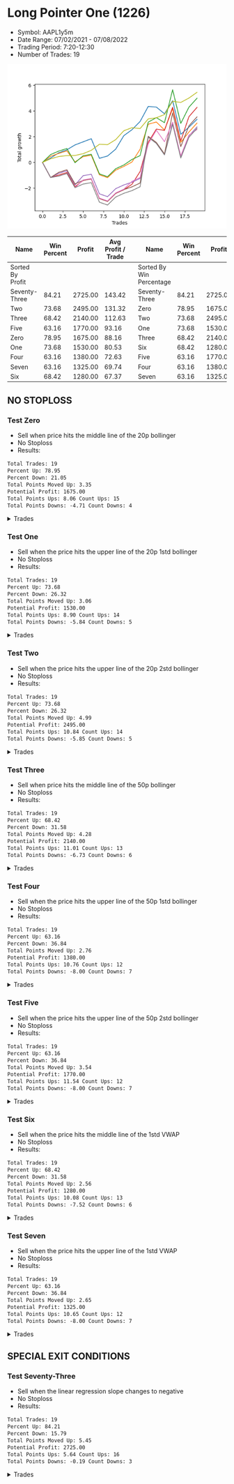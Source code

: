 # Long Pointer One (1226) 
- Symbol: AAPL1y5m
- Date Range: 07/02/2021 - 07/08/2022
- Trading Period: 7:20-12:30
- Number of Trades: 19

![Plot](LongPointerOne(1226)AAPL1y5m.png)

| Name | Win Percent | Profit | Avg Profit / Trade |     | Name | Win Percent | Profit | Avg Profit / Trade |
| ---- | ----------- | ------ | ------------------ | --- | ---- | ----------- | ------ | ------------------ |
| Sorted By <br> Profit | | | | | Sorted By <br> Win Percentage ||||
| Seventy-Three | 84.21 | 2725.00 | 143.42 |     | Seventy-Three | 84.21 | 2725.00 | 143.42 |
| Two | 73.68 | 2495.00 | 131.32 |     | Zero | 78.95 | 1675.00 | 88.16 |
| Three | 68.42 | 2140.00 | 112.63 |     | Two | 73.68 | 2495.00 | 131.32 |
| Five | 63.16 | 1770.00 | 93.16 |     | One | 73.68 | 1530.00 | 80.53 |
| Zero | 78.95 | 1675.00 | 88.16 |     | Three | 68.42 | 2140.00 | 112.63 |
| One | 73.68 | 1530.00 | 80.53 |     | Six | 68.42 | 1280.00 | 67.37 |
| Four | 63.16 | 1380.00 | 72.63 |     | Five | 63.16 | 1770.00 | 93.16 |
| Seven | 63.16 | 1325.00 | 69.74 |     | Four | 63.16 | 1380.00 | 72.63 |
| Six | 68.42 | 1280.00 | 67.37 |     | Seven | 63.16 | 1325.00 | 69.74 |

## NO STOPLOSS

### Test Zero
* Sell when price hits the middle line of the 20p bollinger
* No Stoploss
* Results:
```
Total Trades: 19
Percent Up: 78.95
Percent Down: 21.05
Total Points Moved Up: 3.35
Potential Profit: 1675.00
Total Points Ups: 8.06 Count Ups: 15
Total Points Downs: -4.71 Count Downs: 4
```

<details><summary>Trades</summary>

<code>In: 2021-07-16 08:50:00		Out: 2021-07-16 09:46:00		Total Position Time: 56:00		Total Move Up: 0.34		Total to Date: 0.34</code> <br />
<code>In: 2021-08-24 08:35:00		Out: 2021-08-24 09:11:45		Total Position Time: 36:45		Total Move Up: 0.41		Total to Date: 0.75</code> <br />
<code>In: 2021-08-26 12:15:00		Out: 2021-08-26 12:35:40		Total Position Time: 20:40		Total Move Up: 0.23		Total to Date: 0.98</code> <br />
<code>In: 2021-09-14 10:15:00		Out: 2021-09-14 10:52:50		Total Position Time: 37:50		Total Move Up: 0.38		Total to Date: 1.36</code> <br />
<code>In: 2021-10-08 10:30:00		Out: 2021-10-08 10:56:10		Total Position Time: 26:10		Total Move Up: 0.24		Total to Date: 1.60</code> <br />
<code>In: 2021-11-10 11:45:00		Out: 2021-11-10 12:32:35		Total Position Time: 47:35		Total Move Up: 0.24		Total to Date: 1.84</code> <br />
<code>In: 2021-12-01 11:25:00		Out: 2021-12-01 12:50:00		Total Position Time: 85:00		Total Move Up: -1.52		Total to Date: 0.32</code> <br />
<code>In: 2021-12-06 11:50:00		Out: 2021-12-06 12:20:00		Total Position Time: 30:00		Total Move Up: 0.18		Total to Date: 0.50</code> <br />
<code>In: 2021-12-07 11:40:00		Out: 2021-12-07 12:05:20		Total Position Time: 25:20		Total Move Up: 0.53		Total to Date: 1.03</code> <br />
<code>In: 2022-01-05 12:10:00		Out: 2022-01-05 12:38:35		Total Position Time: 28:35		Total Move Up: 1.05		Total to Date: 2.08</code> <br />
<code>In: 2022-01-12 11:10:00		Out: 2022-01-12 11:28:00		Total Position Time: 18:00		Total Move Up: 0.46		Total to Date: 2.54</code> <br />
<code>In: 2022-01-21 12:15:00		Out: 2022-01-21 12:40:25		Total Position Time: 25:25		Total Move Up: 0.64		Total to Date: 3.18</code> <br />
<code>In: 2022-01-24 09:30:00		Out: 2022-01-24 09:47:25		Total Position Time: 17:25		Total Move Up: 1.17		Total to Date: 4.35</code> <br />
<code>In: 2022-03-11 08:45:00		Out: 2022-03-11 09:51:55		Total Position Time: 66:55		Total Move Up: -0.05		Total to Date: 4.30</code> <br />
<code>In: 2022-03-14 09:15:00		Out: 2022-03-14 10:52:55		Total Position Time: 97:55		Total Move Up: -0.52		Total to Date: 3.78</code> <br />
<code>In: 2022-03-16 11:40:00		Out: 2022-03-16 11:46:10		Total Position Time: 06:10		Total Move Up: 1.02		Total to Date: 4.80</code> <br />
<code>In: 2022-04-21 10:25:00		Out: 2022-04-21 12:50:00		Total Position Time: 145:00		Total Move Up: -2.62		Total to Date: 2.18</code> <br />
<code>In: 2022-05-12 11:15:00		Out: 2022-05-12 12:00:50		Total Position Time: 45:50		Total Move Up: 0.56		Total to Date: 2.74</code> <br />
<code>In: 2022-06-17 12:20:00		Out: 2022-06-17 12:26:45		Total Position Time: 06:45		Total Move Up: 0.61		Total to Date: 3.35</code> <br />


</details>

### Test One
* Sell when the price hits the upper line of the 20p 1std bollinger
* No Stoploss
* Results:
```
Total Trades: 19
Percent Up: 73.68
Percent Down: 26.32
Total Points Moved Up: 3.06
Potential Profit: 1530.00
Total Points Ups: 8.90 Count Ups: 14
Total Points Downs: -5.84 Count Downs: 5
```

<details><summary>Trades</summary>

<code>In: 2021-07-16 08:50:00		Out: 2021-07-16 09:55:45		Total Position Time: 65:45		Total Move Up: 0.48		Total to Date: 0.48</code> <br />
<code>In: 2021-08-24 08:35:00		Out: 2021-08-24 10:54:20		Total Position Time: 139:20		Total Move Up: 0.22		Total to Date: 0.70</code> <br />
<code>In: 2021-08-26 12:15:00		Out: 2021-08-26 12:50:00		Total Position Time: 35:00		Total Move Up: 0.20		Total to Date: 0.90</code> <br />
<code>In: 2021-09-14 10:15:00		Out: 2021-09-14 12:45:30		Total Position Time: 150:30		Total Move Up: -0.86		Total to Date: 0.04</code> <br />
<code>In: 2021-10-08 10:30:00		Out: 2021-10-08 11:18:15		Total Position Time: 48:15		Total Move Up: 0.41		Total to Date: 0.45</code> <br />
<code>In: 2021-11-10 11:45:00		Out: 2021-11-10 12:50:00		Total Position Time: 65:00		Total Move Up: 0.11		Total to Date: 0.56</code> <br />
<code>In: 2021-12-01 11:25:00		Out: 2021-12-01 12:50:00		Total Position Time: 85:00		Total Move Up: -1.52		Total to Date: -0.96</code> <br />
<code>In: 2021-12-06 11:50:00		Out: 2021-12-06 12:50:00		Total Position Time: 60:00		Total Move Up: -0.22		Total to Date: -1.18</code> <br />
<code>In: 2021-12-07 11:40:00		Out: 2021-12-07 12:30:50		Total Position Time: 50:50		Total Move Up: 0.58		Total to Date: -0.60</code> <br />
<code>In: 2022-01-05 12:10:00		Out: 2022-01-05 12:50:00		Total Position Time: 40:00		Total Move Up: 0.29		Total to Date: -0.31</code> <br />
<code>In: 2022-01-12 11:10:00		Out: 2022-01-12 12:44:20		Total Position Time: 94:20		Total Move Up: 0.34		Total to Date: 0.03</code> <br />
<code>In: 2022-01-21 12:15:00		Out: 2022-01-21 12:43:40		Total Position Time: 28:40		Total Move Up: 0.99		Total to Date: 1.02</code> <br />
<code>In: 2022-01-24 09:30:00		Out: 2022-01-24 10:07:55		Total Position Time: 37:55		Total Move Up: 1.95		Total to Date: 2.97</code> <br />
<code>In: 2022-03-11 08:45:00		Out: 2022-03-11 10:02:25		Total Position Time: 77:25		Total Move Up: 0.17		Total to Date: 3.14</code> <br />
<code>In: 2022-03-14 09:15:00		Out: 2022-03-14 11:34:50		Total Position Time: 139:50		Total Move Up: -0.62		Total to Date: 2.52</code> <br />
<code>In: 2022-03-16 11:40:00		Out: 2022-03-16 11:55:40		Total Position Time: 15:40		Total Move Up: 1.66		Total to Date: 4.18</code> <br />
<code>In: 2022-04-21 10:25:00		Out: 2022-04-21 12:50:00		Total Position Time: 145:00		Total Move Up: -2.62		Total to Date: 1.56</code> <br />
<code>In: 2022-05-12 11:15:00		Out: 2022-05-12 12:18:20		Total Position Time: 63:20		Total Move Up: 0.80		Total to Date: 2.36</code> <br />
<code>In: 2022-06-17 12:20:00		Out: 2022-06-17 12:50:00		Total Position Time: 30:00		Total Move Up: 0.70		Total to Date: 3.06</code> <br />


</details>

### Test Two
* Sell when the price hits the upper line of the 20p 2std bollinger
* No Stoploss
* Results:
```
Total Trades: 19
Percent Up: 73.68
Percent Down: 26.32
Total Points Moved Up: 4.99
Potential Profit: 2495.00
Total Points Ups: 10.84 Count Ups: 14
Total Points Downs: -5.85 Count Downs: 5
```

<details><summary>Trades</summary>

<code>In: 2021-07-16 08:50:00		Out: 2021-07-16 10:02:55		Total Position Time: 72:55		Total Move Up: 0.61		Total to Date: 0.61</code> <br />
<code>In: 2021-08-24 08:35:00		Out: 2021-08-24 10:55:05		Total Position Time: 140:05		Total Move Up: 0.27		Total to Date: 0.88</code> <br />
<code>In: 2021-08-26 12:15:00		Out: 2021-08-26 12:50:00		Total Position Time: 35:00		Total Move Up: 0.20		Total to Date: 1.08</code> <br />
<code>In: 2021-09-14 10:15:00		Out: 2021-09-14 12:50:00		Total Position Time: 155:00		Total Move Up: -1.10		Total to Date: -0.02</code> <br />
<code>In: 2021-10-08 10:30:00		Out: 2021-10-08 11:25:25		Total Position Time: 55:25		Total Move Up: 0.54		Total to Date: 0.52</code> <br />
<code>In: 2021-11-10 11:45:00		Out: 2021-11-10 12:50:00		Total Position Time: 65:00		Total Move Up: 0.11		Total to Date: 0.63</code> <br />
<code>In: 2021-12-01 11:25:00		Out: 2021-12-01 12:50:00		Total Position Time: 85:00		Total Move Up: -1.52		Total to Date: -0.89</code> <br />
<code>In: 2021-12-06 11:50:00		Out: 2021-12-06 12:50:00		Total Position Time: 60:00		Total Move Up: -0.22		Total to Date: -1.11</code> <br />
<code>In: 2021-12-07 11:40:00		Out: 2021-12-07 12:50:00		Total Position Time: 70:00		Total Move Up: 0.62		Total to Date: -0.49</code> <br />
<code>In: 2022-01-05 12:10:00		Out: 2022-01-05 12:50:00		Total Position Time: 40:00		Total Move Up: 0.29		Total to Date: -0.20</code> <br />
<code>In: 2022-01-12 11:10:00		Out: 2022-01-12 12:45:20		Total Position Time: 95:20		Total Move Up: 0.43		Total to Date: 0.23</code> <br />
<code>In: 2022-01-21 12:15:00		Out: 2022-01-21 12:50:00		Total Position Time: 35:00		Total Move Up: 0.30		Total to Date: 0.53</code> <br />
<code>In: 2022-01-24 09:30:00		Out: 2022-01-24 10:17:25		Total Position Time: 47:25		Total Move Up: 2.60		Total to Date: 3.13</code> <br />
<code>In: 2022-03-11 08:45:00		Out: 2022-03-11 10:05:40		Total Position Time: 80:40		Total Move Up: 0.35		Total to Date: 3.48</code> <br />
<code>In: 2022-03-14 09:15:00		Out: 2022-03-14 11:37:55		Total Position Time: 142:55		Total Move Up: -0.39		Total to Date: 3.09</code> <br />
<code>In: 2022-03-16 11:40:00		Out: 2022-03-16 12:20:00		Total Position Time: 40:00		Total Move Up: 2.56		Total to Date: 5.65</code> <br />
<code>In: 2022-04-21 10:25:00		Out: 2022-04-21 12:50:00		Total Position Time: 145:00		Total Move Up: -2.62		Total to Date: 3.03</code> <br />
<code>In: 2022-05-12 11:15:00		Out: 2022-05-12 12:19:20		Total Position Time: 64:20		Total Move Up: 1.26		Total to Date: 4.29</code> <br />
<code>In: 2022-06-17 12:20:00		Out: 2022-06-17 12:50:00		Total Position Time: 30:00		Total Move Up: 0.70		Total to Date: 4.99</code> <br />


</details>

### Test Three
* Sell when price hits the middle line of the 50p bollinger
* No Stoploss
* Results:
```
Total Trades: 19
Percent Up: 68.42
Percent Down: 31.58
Total Points Moved Up: 4.28
Potential Profit: 2140.00
Total Points Ups: 11.01 Count Ups: 13
Total Points Downs: -6.73 Count Downs: 6
```

<details><summary>Trades</summary>

<code>In: 2021-07-16 08:50:00		Out: 2021-07-16 12:50:00		Total Position Time: 240:00		Total Move Up: -1.17		Total to Date: -1.17</code> <br />
<code>In: 2021-08-24 08:35:00		Out: 2021-08-24 11:55:10		Total Position Time: 200:10		Total Move Up: 0.19		Total to Date: -0.98</code> <br />
<code>In: 2021-08-26 12:15:00		Out: 2021-08-26 12:50:00		Total Position Time: 35:00		Total Move Up: 0.20		Total to Date: -0.78</code> <br />
<code>In: 2021-09-14 10:15:00		Out: 2021-09-14 12:50:00		Total Position Time: 155:00		Total Move Up: -1.10		Total to Date: -1.88</code> <br />
<code>In: 2021-10-08 10:30:00		Out: 2021-10-08 11:18:50		Total Position Time: 48:50		Total Move Up: 0.48		Total to Date: -1.40</code> <br />
<code>In: 2021-11-10 11:45:00		Out: 2021-11-10 12:50:00		Total Position Time: 65:00		Total Move Up: 0.11		Total to Date: -1.29</code> <br />
<code>In: 2021-12-01 11:25:00		Out: 2021-12-01 12:50:00		Total Position Time: 85:00		Total Move Up: -1.52		Total to Date: -2.81</code> <br />
<code>In: 2021-12-06 11:50:00		Out: 2021-12-06 12:50:00		Total Position Time: 60:00		Total Move Up: -0.22		Total to Date: -3.03</code> <br />
<code>In: 2021-12-07 11:40:00		Out: 2021-12-07 12:50:00		Total Position Time: 70:00		Total Move Up: 0.62		Total to Date: -2.41</code> <br />
<code>In: 2022-01-05 12:10:00		Out: 2022-01-05 12:50:00		Total Position Time: 40:00		Total Move Up: 0.29		Total to Date: -2.12</code> <br />
<code>In: 2022-01-12 11:10:00		Out: 2022-01-12 12:45:15		Total Position Time: 95:15		Total Move Up: 0.42		Total to Date: -1.70</code> <br />
<code>In: 2022-01-21 12:15:00		Out: 2022-01-21 12:43:40		Total Position Time: 28:40		Total Move Up: 0.99		Total to Date: -0.71</code> <br />
<code>In: 2022-01-24 09:30:00		Out: 2022-01-24 10:39:55		Total Position Time: 69:55		Total Move Up: 2.28		Total to Date: 1.57</code> <br />
<code>In: 2022-03-11 08:45:00		Out: 2022-03-11 10:26:00		Total Position Time: 101:00		Total Move Up: 1.02		Total to Date: 2.59</code> <br />
<code>In: 2022-03-14 09:15:00		Out: 2022-03-14 12:15:05		Total Position Time: 180:05		Total Move Up: -0.10		Total to Date: 2.49</code> <br />
<code>In: 2022-03-16 11:40:00		Out: 2022-03-16 11:55:45		Total Position Time: 15:45		Total Move Up: 1.80		Total to Date: 4.29</code> <br />
<code>In: 2022-04-21 10:25:00		Out: 2022-04-21 12:50:00		Total Position Time: 145:00		Total Move Up: -2.62		Total to Date: 1.67</code> <br />
<code>In: 2022-05-12 11:15:00		Out: 2022-05-12 12:22:00		Total Position Time: 67:00		Total Move Up: 1.88		Total to Date: 3.55</code> <br />
<code>In: 2022-06-17 12:20:00		Out: 2022-06-17 12:27:00		Total Position Time: 07:00		Total Move Up: 0.73		Total to Date: 4.28</code> <br />


</details>

### Test Four
* Sell when the price hits the upper line of the 50p 1std bollinger
* No Stoploss
* Results:
```
Total Trades: 19
Percent Up: 63.16
Percent Down: 36.84
Total Points Moved Up: 2.76
Potential Profit: 1380.00
Total Points Ups: 10.76 Count Ups: 12
Total Points Downs: -8.00 Count Downs: 7
```

<details><summary>Trades</summary>

<code>In: 2021-07-16 08:50:00		Out: 2021-07-16 12:50:00		Total Position Time: 240:00		Total Move Up: -1.17		Total to Date: -1.17</code> <br />
<code>In: 2021-08-24 08:35:00		Out: 2021-08-24 12:01:55		Total Position Time: 206:55		Total Move Up: 0.32		Total to Date: -0.85</code> <br />
<code>In: 2021-08-26 12:15:00		Out: 2021-08-26 12:50:00		Total Position Time: 35:00		Total Move Up: 0.20		Total to Date: -0.65</code> <br />
<code>In: 2021-09-14 10:15:00		Out: 2021-09-14 12:50:00		Total Position Time: 155:00		Total Move Up: -1.10		Total to Date: -1.75</code> <br />
<code>In: 2021-10-08 10:30:00		Out: 2021-10-08 11:31:30		Total Position Time: 61:30		Total Move Up: 0.72		Total to Date: -1.03</code> <br />
<code>In: 2021-11-10 11:45:00		Out: 2021-11-10 12:50:00		Total Position Time: 65:00		Total Move Up: 0.11		Total to Date: -0.92</code> <br />
<code>In: 2021-12-01 11:25:00		Out: 2021-12-01 12:50:00		Total Position Time: 85:00		Total Move Up: -1.52		Total to Date: -2.44</code> <br />
<code>In: 2021-12-06 11:50:00		Out: 2021-12-06 12:50:00		Total Position Time: 60:00		Total Move Up: -0.22		Total to Date: -2.66</code> <br />
<code>In: 2021-12-07 11:40:00		Out: 2021-12-07 12:50:00		Total Position Time: 70:00		Total Move Up: 0.62		Total to Date: -2.04</code> <br />
<code>In: 2022-01-05 12:10:00		Out: 2022-01-05 12:50:00		Total Position Time: 40:00		Total Move Up: 0.29		Total to Date: -1.75</code> <br />
<code>In: 2022-01-12 11:10:00		Out: 2022-01-12 12:50:00		Total Position Time: 100:00		Total Move Up: 0.21		Total to Date: -1.54</code> <br />
<code>In: 2022-01-21 12:15:00		Out: 2022-01-21 12:50:00		Total Position Time: 35:00		Total Move Up: 0.30		Total to Date: -1.24</code> <br />
<code>In: 2022-01-24 09:30:00		Out: 2022-01-24 11:00:05		Total Position Time: 90:05		Total Move Up: 3.20		Total to Date: 1.96</code> <br />
<code>In: 2022-03-11 08:45:00		Out: 2022-03-11 12:50:00		Total Position Time: 245:00		Total Move Up: -0.48		Total to Date: 1.48</code> <br />
<code>In: 2022-03-14 09:15:00		Out: 2022-03-14 12:50:00		Total Position Time: 215:00		Total Move Up: -0.89		Total to Date: 0.59</code> <br />
<code>In: 2022-03-16 11:40:00		Out: 2022-03-16 12:19:20		Total Position Time: 39:20		Total Move Up: 2.48		Total to Date: 3.07</code> <br />
<code>In: 2022-04-21 10:25:00		Out: 2022-04-21 12:50:00		Total Position Time: 145:00		Total Move Up: -2.62		Total to Date: 0.45</code> <br />
<code>In: 2022-05-12 11:15:00		Out: 2022-05-12 12:50:00		Total Position Time: 95:00		Total Move Up: 1.61		Total to Date: 2.06</code> <br />
<code>In: 2022-06-17 12:20:00		Out: 2022-06-17 12:50:00		Total Position Time: 30:00		Total Move Up: 0.70		Total to Date: 2.76</code> <br />


</details>

### Test Five
* Sell when the price hits the upper line of the 50p 2std bollinger
* No Stoploss
* Results:
```
Total Trades: 19
Percent Up: 63.16
Percent Down: 36.84
Total Points Moved Up: 3.54
Potential Profit: 1770.00
Total Points Ups: 11.54 Count Ups: 12
Total Points Downs: -8.00 Count Downs: 7
```

<details><summary>Trades</summary>

<code>In: 2021-07-16 08:50:00		Out: 2021-07-16 12:50:00		Total Position Time: 240:00		Total Move Up: -1.17		Total to Date: -1.17</code> <br />
<code>In: 2021-08-24 08:35:00		Out: 2021-08-24 12:24:20		Total Position Time: 229:20		Total Move Up: 0.40		Total to Date: -0.77</code> <br />
<code>In: 2021-08-26 12:15:00		Out: 2021-08-26 12:50:00		Total Position Time: 35:00		Total Move Up: 0.20		Total to Date: -0.57</code> <br />
<code>In: 2021-09-14 10:15:00		Out: 2021-09-14 12:50:00		Total Position Time: 155:00		Total Move Up: -1.10		Total to Date: -1.67</code> <br />
<code>In: 2021-10-08 10:30:00		Out: 2021-10-08 12:50:00		Total Position Time: 140:00		Total Move Up: 0.28		Total to Date: -1.39</code> <br />
<code>In: 2021-11-10 11:45:00		Out: 2021-11-10 12:50:00		Total Position Time: 65:00		Total Move Up: 0.11		Total to Date: -1.28</code> <br />
<code>In: 2021-12-01 11:25:00		Out: 2021-12-01 12:50:00		Total Position Time: 85:00		Total Move Up: -1.52		Total to Date: -2.80</code> <br />
<code>In: 2021-12-06 11:50:00		Out: 2021-12-06 12:50:00		Total Position Time: 60:00		Total Move Up: -0.22		Total to Date: -3.02</code> <br />
<code>In: 2021-12-07 11:40:00		Out: 2021-12-07 12:50:00		Total Position Time: 70:00		Total Move Up: 0.62		Total to Date: -2.40</code> <br />
<code>In: 2022-01-05 12:10:00		Out: 2022-01-05 12:50:00		Total Position Time: 40:00		Total Move Up: 0.29		Total to Date: -2.11</code> <br />
<code>In: 2022-01-12 11:10:00		Out: 2022-01-12 12:50:00		Total Position Time: 100:00		Total Move Up: 0.21		Total to Date: -1.90</code> <br />
<code>In: 2022-01-21 12:15:00		Out: 2022-01-21 12:50:00		Total Position Time: 35:00		Total Move Up: 0.30		Total to Date: -1.60</code> <br />
<code>In: 2022-01-24 09:30:00		Out: 2022-01-24 12:32:25		Total Position Time: 182:25		Total Move Up: 3.63		Total to Date: 2.03</code> <br />
<code>In: 2022-03-11 08:45:00		Out: 2022-03-11 12:50:00		Total Position Time: 245:00		Total Move Up: -0.48		Total to Date: 1.55</code> <br />
<code>In: 2022-03-14 09:15:00		Out: 2022-03-14 12:50:00		Total Position Time: 215:00		Total Move Up: -0.89		Total to Date: 0.66</code> <br />
<code>In: 2022-03-16 11:40:00		Out: 2022-03-16 12:50:00		Total Position Time: 70:00		Total Move Up: 3.19		Total to Date: 3.85</code> <br />
<code>In: 2022-04-21 10:25:00		Out: 2022-04-21 12:50:00		Total Position Time: 145:00		Total Move Up: -2.62		Total to Date: 1.23</code> <br />
<code>In: 2022-05-12 11:15:00		Out: 2022-05-12 12:50:00		Total Position Time: 95:00		Total Move Up: 1.61		Total to Date: 2.84</code> <br />
<code>In: 2022-06-17 12:20:00		Out: 2022-06-17 12:50:00		Total Position Time: 30:00		Total Move Up: 0.70		Total to Date: 3.54</code> <br />


</details>

### Test Six
* Sell when the price hits the middle line of the 1std VWAP
* No Stoploss
* Results:
```
Total Trades: 19
Percent Up: 68.42
Percent Down: 31.58
Total Points Moved Up: 2.56
Potential Profit: 1280.00
Total Points Ups: 10.08 Count Ups: 13
Total Points Downs: -7.52 Count Downs: 6
```

<details><summary>Trades</summary>

<code>In: 2021-07-16 08:50:00		Out: 2021-07-16 12:50:00		Total Position Time: 240:00		Total Move Up: -1.17		Total to Date: -1.17</code> <br />
<code>In: 2021-08-24 08:35:00		Out: 2021-08-24 12:50:00		Total Position Time: 255:00		Total Move Up: 0.11		Total to Date: -1.06</code> <br />
<code>In: 2021-08-26 12:15:00		Out: 2021-08-26 12:50:00		Total Position Time: 35:00		Total Move Up: 0.20		Total to Date: -0.86</code> <br />
<code>In: 2021-09-14 10:15:00		Out: 2021-09-14 12:50:00		Total Position Time: 155:00		Total Move Up: -1.10		Total to Date: -1.96</code> <br />
<code>In: 2021-10-08 10:30:00		Out: 2021-10-08 11:27:10		Total Position Time: 57:10		Total Move Up: 0.60		Total to Date: -1.36</code> <br />
<code>In: 2021-11-10 11:45:00		Out: 2021-11-10 12:50:00		Total Position Time: 65:00		Total Move Up: 0.11		Total to Date: -1.25</code> <br />
<code>In: 2021-12-01 11:25:00		Out: 2021-12-01 12:50:00		Total Position Time: 85:00		Total Move Up: -1.52		Total to Date: -2.77</code> <br />
<code>In: 2021-12-06 11:50:00		Out: 2021-12-06 12:50:00		Total Position Time: 60:00		Total Move Up: -0.22		Total to Date: -2.99</code> <br />
<code>In: 2021-12-07 11:40:00		Out: 2021-12-07 12:50:00		Total Position Time: 70:00		Total Move Up: 0.62		Total to Date: -2.37</code> <br />
<code>In: 2022-01-05 12:10:00		Out: 2022-01-05 12:50:00		Total Position Time: 40:00		Total Move Up: 0.29		Total to Date: -2.08</code> <br />
<code>In: 2022-01-12 11:10:00		Out: 2022-01-12 12:45:55		Total Position Time: 95:55		Total Move Up: 0.61		Total to Date: -1.47</code> <br />
<code>In: 2022-01-21 12:15:00		Out: 2022-01-21 12:50:00		Total Position Time: 35:00		Total Move Up: 0.30		Total to Date: -1.17</code> <br />
<code>In: 2022-01-24 09:30:00		Out: 2022-01-24 10:17:25		Total Position Time: 47:25		Total Move Up: 2.60		Total to Date: 1.43</code> <br />
<code>In: 2022-03-11 08:45:00		Out: 2022-03-11 10:28:50		Total Position Time: 103:50		Total Move Up: 1.07		Total to Date: 2.50</code> <br />
<code>In: 2022-03-14 09:15:00		Out: 2022-03-14 12:50:00		Total Position Time: 215:00		Total Move Up: -0.89		Total to Date: 1.61</code> <br />
<code>In: 2022-03-16 11:40:00		Out: 2022-03-16 11:55:35		Total Position Time: 15:35		Total Move Up: 1.52		Total to Date: 3.13</code> <br />
<code>In: 2022-04-21 10:25:00		Out: 2022-04-21 12:50:00		Total Position Time: 145:00		Total Move Up: -2.62		Total to Date: 0.51</code> <br />
<code>In: 2022-05-12 11:15:00		Out: 2022-05-12 12:50:00		Total Position Time: 95:00		Total Move Up: 1.61		Total to Date: 2.12</code> <br />
<code>In: 2022-06-17 12:20:00		Out: 2022-06-17 12:25:10		Total Position Time: 05:10		Total Move Up: 0.44		Total to Date: 2.56</code> <br />


</details>

### Test Seven
* Sell when the price hits the upper line of the 1std VWAP
* No Stoploss
* Results:
```
Total Trades: 19
Percent Up: 63.16
Percent Down: 36.84
Total Points Moved Up: 2.65
Potential Profit: 1325.00
Total Points Ups: 10.65 Count Ups: 12
Total Points Downs: -8.00 Count Downs: 7
```

<details><summary>Trades</summary>

<code>In: 2021-07-16 08:50:00		Out: 2021-07-16 12:50:00		Total Position Time: 240:00		Total Move Up: -1.17		Total to Date: -1.17</code> <br />
<code>In: 2021-08-24 08:35:00		Out: 2021-08-24 12:50:00		Total Position Time: 255:00		Total Move Up: 0.11		Total to Date: -1.06</code> <br />
<code>In: 2021-08-26 12:15:00		Out: 2021-08-26 12:50:00		Total Position Time: 35:00		Total Move Up: 0.20		Total to Date: -0.86</code> <br />
<code>In: 2021-09-14 10:15:00		Out: 2021-09-14 12:50:00		Total Position Time: 155:00		Total Move Up: -1.10		Total to Date: -1.96</code> <br />
<code>In: 2021-10-08 10:30:00		Out: 2021-10-08 12:50:00		Total Position Time: 140:00		Total Move Up: 0.28		Total to Date: -1.68</code> <br />
<code>In: 2021-11-10 11:45:00		Out: 2021-11-10 12:50:00		Total Position Time: 65:00		Total Move Up: 0.11		Total to Date: -1.57</code> <br />
<code>In: 2021-12-01 11:25:00		Out: 2021-12-01 12:50:00		Total Position Time: 85:00		Total Move Up: -1.52		Total to Date: -3.09</code> <br />
<code>In: 2021-12-06 11:50:00		Out: 2021-12-06 12:50:00		Total Position Time: 60:00		Total Move Up: -0.22		Total to Date: -3.31</code> <br />
<code>In: 2021-12-07 11:40:00		Out: 2021-12-07 12:50:00		Total Position Time: 70:00		Total Move Up: 0.62		Total to Date: -2.69</code> <br />
<code>In: 2022-01-05 12:10:00		Out: 2022-01-05 12:50:00		Total Position Time: 40:00		Total Move Up: 0.29		Total to Date: -2.40</code> <br />
<code>In: 2022-01-12 11:10:00		Out: 2022-01-12 12:50:00		Total Position Time: 100:00		Total Move Up: 0.21		Total to Date: -2.19</code> <br />
<code>In: 2022-01-21 12:15:00		Out: 2022-01-21 12:50:00		Total Position Time: 35:00		Total Move Up: 0.30		Total to Date: -1.89</code> <br />
<code>In: 2022-01-24 09:30:00		Out: 2022-01-24 11:02:40		Total Position Time: 92:40		Total Move Up: 3.85		Total to Date: 1.96</code> <br />
<code>In: 2022-03-11 08:45:00		Out: 2022-03-11 12:50:00		Total Position Time: 245:00		Total Move Up: -0.48		Total to Date: 1.48</code> <br />
<code>In: 2022-03-14 09:15:00		Out: 2022-03-14 12:50:00		Total Position Time: 215:00		Total Move Up: -0.89		Total to Date: 0.59</code> <br />
<code>In: 2022-03-16 11:40:00		Out: 2022-03-16 12:18:50		Total Position Time: 38:50		Total Move Up: 2.37		Total to Date: 2.96</code> <br />
<code>In: 2022-04-21 10:25:00		Out: 2022-04-21 12:50:00		Total Position Time: 145:00		Total Move Up: -2.62		Total to Date: 0.34</code> <br />
<code>In: 2022-05-12 11:15:00		Out: 2022-05-12 12:50:00		Total Position Time: 95:00		Total Move Up: 1.61		Total to Date: 1.95</code> <br />
<code>In: 2022-06-17 12:20:00		Out: 2022-06-17 12:50:00		Total Position Time: 30:00		Total Move Up: 0.70		Total to Date: 2.65</code> <br />


</details>

## SPECIAL EXIT CONDITIONS 

### Test Seventy-Three
* Sell when the linear regression slope changes to negative
* No Stoploss
* Results:
```
Total Trades: 19
Percent Up: 84.21
Percent Down: 15.79
Total Points Moved Up: 5.45
Potential Profit: 2725.00
Total Points Ups: 5.64 Count Ups: 16
Total Points Downs: -0.19 Count Downs: 3
```

<details><summary>Trades</summary>

<code>In: 2021-07-16 08:50:00		Out: 2021-07-16 09:01:05		Total Position Time: 11:05		Total Move Up: 0.28		Total to Date: 0.28</code> <br />
<code>In: 2021-08-24 08:35:00		Out: 2021-08-24 08:48:05		Total Position Time: 13:05		Total Move Up: 0.18		Total to Date: 0.46</code> <br />
<code>In: 2021-08-26 12:15:00		Out: 2021-08-26 12:18:05		Total Position Time: 03:05		Total Move Up: 0.07		Total to Date: 0.53</code> <br />
<code>In: 2021-09-14 10:15:00		Out: 2021-09-14 10:18:05		Total Position Time: 03:05		Total Move Up: 0.01		Total to Date: 0.54</code> <br />
<code>In: 2021-10-08 10:30:00		Out: 2021-10-08 10:48:05		Total Position Time: 18:05		Total Move Up: 0.14		Total to Date: 0.68</code> <br />
<code>In: 2021-11-10 11:45:00		Out: 2021-11-10 11:50:05		Total Position Time: 05:05		Total Move Up: 0.26		Total to Date: 0.94</code> <br />
<code>In: 2021-12-01 11:25:00		Out: 2021-12-01 11:32:05		Total Position Time: 07:05		Total Move Up: 0.47		Total to Date: 1.41</code> <br />
<code>In: 2021-12-06 11:50:00		Out: 2021-12-06 11:58:05		Total Position Time: 08:05		Total Move Up: -0.03		Total to Date: 1.38</code> <br />
<code>In: 2021-12-07 11:40:00		Out: 2021-12-07 11:54:00		Total Position Time: 14:00		Total Move Up: 0.39		Total to Date: 1.77</code> <br />
<code>In: 2022-01-05 12:10:00		Out: 2022-01-05 12:18:00		Total Position Time: 08:00		Total Move Up: 0.69		Total to Date: 2.46</code> <br />
<code>In: 2022-01-12 11:10:00		Out: 2022-01-12 11:16:05		Total Position Time: 06:05		Total Move Up: 0.24		Total to Date: 2.70</code> <br />
<code>In: 2022-01-21 12:15:00		Out: 2022-01-21 12:22:00		Total Position Time: 07:00		Total Move Up: -0.07		Total to Date: 2.63</code> <br />
<code>In: 2022-01-24 09:30:00		Out: 2022-01-24 09:43:05		Total Position Time: 13:05		Total Move Up: 0.75		Total to Date: 3.38</code> <br />
<code>In: 2022-03-11 08:45:00		Out: 2022-03-11 08:52:05		Total Position Time: 07:05		Total Move Up: 0.09		Total to Date: 3.47</code> <br />
<code>In: 2022-03-14 09:15:00		Out: 2022-03-14 09:18:05		Total Position Time: 03:05		Total Move Up: 0.25		Total to Date: 3.72</code> <br />
<code>In: 2022-03-16 11:40:00		Out: 2022-03-16 11:54:05		Total Position Time: 14:05		Total Move Up: 1.03		Total to Date: 4.75</code> <br />
<code>In: 2022-04-21 10:25:00		Out: 2022-04-21 10:28:05		Total Position Time: 03:05		Total Move Up: -0.09		Total to Date: 4.66</code> <br />
<code>In: 2022-05-12 11:15:00		Out: 2022-05-12 11:20:05		Total Position Time: 05:05		Total Move Up: 0.34		Total to Date: 5.00</code> <br />
<code>In: 2022-06-17 12:20:00		Out: 2022-06-17 12:26:00		Total Position Time: 06:00		Total Move Up: 0.45		Total to Date: 5.45</code> <br />


</details>